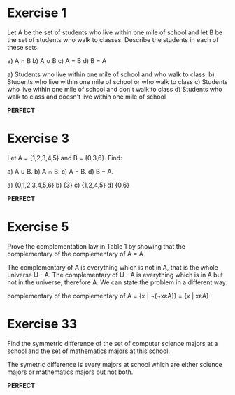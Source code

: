 # Exercise 1

Let A be the set of students who live within one mile of school and let B be the set of students who walk to classes. Describe the students in each of these sets.

a) A ∩ B
b) A ∪ B
c) A − B 
d) B − A

a) Students who live within one mile of school and who walk to class.
b) Students who live within one mile of school or who walk to class
c) Students who live within one mile of school and don't walk to class
d) Students who walk to class and doesn't live within one mile of school

**PERFECT**

# Exercise 3

Let A = {1,2,3,4,5} and B = {0,3,6}. Find:

a) A ∪ B. 
b) A ∩ B.
c) A − B. 
d) B − A.

a) {0,1,2,3,4,5,6}
b) {3}
c) {1,2,4,5}
d) {0,6}

**PERFECT**

# Exercise 5

Prove the complementation law in Table 1 by showing
that the complementary of the complementary of A = A

The complementary of A is everything which is not in A, that is the whole universe U - A. The complementary of U - A is everything which is in A but not in the universe, therefore A.
We can state the problem in a different way:

complementary of the complementary of A = {x | ¬(¬xεA)} = {x | xεA}

# Exercise 33 

Find the symmetric difference of the set of computer science majors at a school and the set of mathematics majors
at this school.

The symetric difference is every majors at school which are either science majors or mathematics majors but not both.


**PERFECT**
